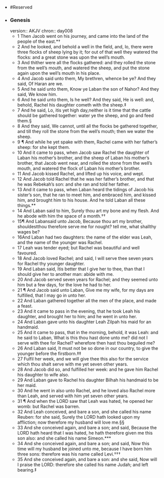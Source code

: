 - #Reserved
- ### Genesis
  version:: AKJV
  chron:: day008
	- 1 Then Jacob went on his journey, and came into the land of the people of the east.*†
	- 2 And he looked, and behold a well in the field, and, lo, there were three flocks of sheep
	  lying by it; for out of that well they watered the flocks: and a great stone was upon the
	  well’s mouth.
	- 3 And thither were all the flocks gathered: and they rolled the stone from
	  the well’s mouth, and watered the sheep, and put the stone again upon the well’s mouth
	  in his place.
	- 4 And Jacob said unto them, My brethren, whence be ye? And they said,
	  Of Haran are we.
	- 5 And he said unto them, Know ye Laban the son of Nahor? And they
	  said, We know him.
	- 6 And he said unto them, Is he well? And they said, He is well: and,
	  behold, Rachel his daughter cometh with the sheep.‡
	- 7 And he said, Lo, itis yet high day,neither is it time that the cattle should be gathered together: water ye the sheep, and
	  go and feed them.§
	- 8 And they said, We cannot, until all the flocks be gathered together,
	  and till they roll the stone from the well’s mouth; then we water the sheep.
	- 9 ¶ And while he yet spake with them, Rachel came with her father’s sheep: for she
	  kept them.
	- 10 And it came to pass, when Jacob saw Rachel the daughter of Laban his
	  mother’s brother, and the sheep of Laban his mother’s brother, that Jacob went near,
	  and rolled the stone from the well’s mouth, and watered the flock of Laban his mother’s
	  brother.
	- 11 And Jacob kissed Rachel, and lifted up his voice, and wept.
	- 12 And Jacob told
	  Rachel that he was her father’s brother, and that he was Rebekah’s son: and she ran and
	  told her father.
	- 13 And it came to pass, when Laban heard the tidings of Jacob his sister’s
	  son, that he ran to meet him, and embraced him, and kissed him, and brought him to
	  his house. And he told Laban all these things.**
	- 14 And Laban said to him, Surely thou
	  art my bone and my flesh. And he abode with him the space of a month.††
	- 15¶ And Labansaid unto Jacob, Because thou art my brother, shouldestthou therefore
	  serve me for nought? tell me, what shallthy wages be?
	- 16And Laban had two daughters:
	  the name of the elder was Leah, and the name of the younger was Rachel.
	- 17 Leah was
	  tender eyed; but Rachel was beautiful and well favoured.
	- 18 And Jacob loved Rachel;
	  and said, I will serve thee seven years for Rachel thy younger daughter.
	- 19 And Laban
	  said, Itis better that I give her to thee, than that I should give her to another man: abide
	  with me.
	- 20 And Jacob served seven years for Rachel; and they seemed unto him but a
	  few days, for the love he had to her.
	- 21 ¶ And Jacob said unto Laban, Give me my wife, for my days are fulfilled, that I may
	  go in unto her.
	- 22 And Laban gathered together all the men of the place, and made a feast.
	- 23 And it came to pass in the evening, that he took Leah his daughter, and brought her
	  to him; and he went in unto her.
	- 24 And Laban gave unto his daughter Leah Zilpah his
	  maid for an handmaid.
	- 25 And it came to pass, that in the morning, behold, it was Leah:
	  and he said to Laban, What is this thou hast done unto me? did not I serve with thee
	  for Rachel? wherefore then hast thou beguiled me?
	- 26 And Laban said, It must not be so
	  done in our country, to give the younger before the firstborn.‡‡
	- 27 Fulfil her week, and
	  we will give thee this also for the service which thou shalt serve with me yet seven other
	  years.
	- 28 And Jacob did so, and fulfilled her week: and he gave him Rachel his daughter
	  to wife also.
	- 29 And Laban gave to Rachel his daughter Bilhah his handmaid to be her
	  maid.
	- 30 And he went in also unto Rachel, and he loved also Rachel more than Leah, and
	  served with him yet seven other years.
	- 31 ¶ And when the LORD saw that Leah was hated, he opened her womb: but Rachel
	  was barren.
	- 32 And Leah conceived, and bare a son, and she called his name Reuben: for
	  she said, Surely the LORD hath looked upon my affliction; now therefore my husband
	  will love me.§§
	- 33 And she conceived again, and bare a son; and said, Because the LORD
	  hath heard that I was hated, he hath therefore given me this son also: and she called his
	  name Simeon.***
	- 34 And she conceived again, and bare a son; and said, Now this time
	  will my husband be joined unto me, because I have born him three sons: therefore was
	  his name called Levi.†††
	- 35 And she conceived again, and bare a son: and she said, Now
	  will I praise the LORD: therefore she called his name Judah; and left bearing.‡